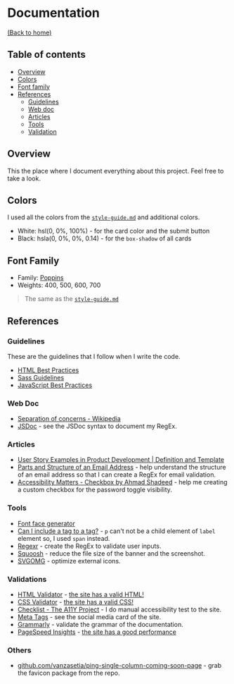 # Documentation
[(Back to home)](https://github.com/vanzasetia/intro-component-with-sign-up-form#readme)

## Table of contents
- [Overview](#overview)
- [Colors](#colors)
- [Font family](#font-family)
- [References](#references)
  - [Guidelines](#guidelines)
  - [Web doc](#web-doc)
  - [Articles](#articles)
  - [Tools](#tools)
  - [Validation](#validation)

## Overview
This the place where I document everything about this project. Feel free to take a look.

## Colors

I used all the colors from the [`style-guide.md`](../style-guide.md) and additional colors.
- White: hsl(0, 0%, 100%) - for the card color and the submit button
- Black: hsla(0, 0%, 0%, 0.14) - for the `box-shadow` of all cards

## Font Family

- Family: [Poppins](https://fonts.google.com/specimen/Poppins)
- Weights: 400, 500, 600, 700

> The same as the [`style-guide.md`](../style-guide.md)
## References

### Guidelines

These are the guidelines that I follow when I write the code.
- [HTML Best Practices](https://github.com/hail2u/html-best-practices)
- [Sass Guidelines](https://sass-guidelin.es/)
- [JavaScript Best Practices](https://www.w3.org/wiki/JavaScript_best_practices)

### Web Doc

- [Separation of concerns - Wikipedia](https://en.wikipedia.org/wiki/Separation_of_concerns)
- [JSDoc](https://jsdoc.app/index.html) - see the JSDoc syntax to document my RegEx.

### Articles
- [User Story Examples in Product Development | Definition and Template](https://www.productplan.com/glossary/user-story/)
- [Parts and Structure of an Email Address](https://techwelkin.com/parts-and-structure-of-an-email-address) - help understand the structure of an email address so that I can create a RegEx for email validation.
- [Accessibility Matters - Checkbox by Ahmad Shadeed](https://www.a11ymatters.com/pattern/checkbox/) - help me creating a custom checkbox for the password toggle visibility.

### Tools
- [Font face generator](https://everythingfonts.com/font-face)
- [Can I include a tag to a tag?](https://caninclude.glitch.me/) - `p` can't not be a child element of `label` element so, I used `span` instead.
- [Regexr](https://regexr.com/) - create the RegEx to validate user inputs.
- [Squoosh](https://squoosh.app/) - reduce the file size of the banner and the screenshot.
- [SVGOMG](https://jakearchibald.github.io/svgomg/) - optimize external icons.

### Validations
- [HTML Validator](https://validator.w3.org/nu/) - [the site has a valid HTML!](https://validator.w3.org/nu/?doc=https%3A%2F%2Fofficialmentor.netlify.app%2F)
- [CSS Validator](https://jigsaw.w3.org/css-validator/) - [the site has a valid CSS!](http://jigsaw.w3.org/css-validator/validator?lang=en&profile=css3svg&uri=https%3A%2F%2Fofficialmentor.netlify.app%2F&usermedium=all&vextwarning=&warning=1)
- [Checklist - The A11Y Project](https://www.a11yproject.com/checklist/) - I do manual accessibility test to the site.
- [Meta Tags](https://metatags.io/) - see the social media card of the site.
- [Grammarly](https://www.grammarly.com/) - validate the grammar of the documentation.
- [PageSpeed Insights](https://pagespeed.web.dev/) - [the site has a good performance](https://pagespeed.web.dev/report?url=https%3A%2F%2Fofficialmentor.netlify.app%2F)

### Others
- [github.com/vanzasetia/ping-single-column-coming-soon-page](https://github.com/vanzasetia/ping-single-column-coming-soon-page) - grab the favicon package from the repo.
